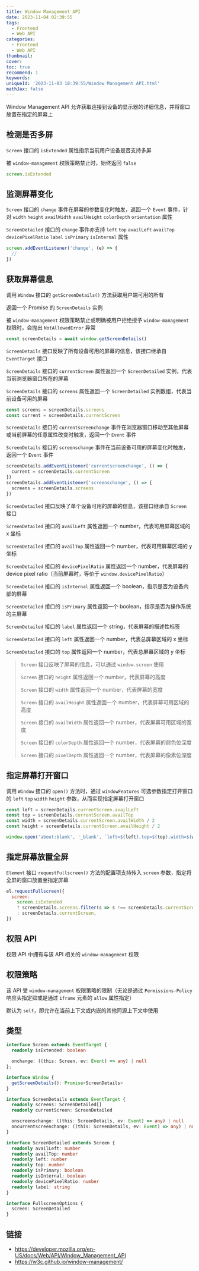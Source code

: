 ```yaml
---
title: Window Management API
date: 2023-11-04 02:39:55
tags:
  - Frontend
  - Web API
categories:
  - Frontend
  - Web API
thumbnail:
cover:
toc: true
recommend: 1
keywords:
uniqueId: '2023-11-03 18:39:55/Window Management API.html'
mathJax: false
---
```


Window Management API 允许获取连接到设备的显示器的详细信息，并将窗口放置在指定的屏幕上

## 检测是否多屏

`Screen` 接口的 `isExtended` 属性指示当前用户设备是否支持多屏

被 `window-management` 权限策略禁止时，始终返回 `false`

```js
screen.isExtended
```

## 监测屏幕变化

`Screen` 接口的 `change` 事件在屏幕的参数变化时触发，返回一个 `Event` 事件，针对 `width` `height` `availWidth` `availHeight` `colorDepth` `orientation` 属性

`ScreenDetailed` 接口的 `change` 事件亦支持 `left` `top` `availLeft` `availTop` `devicePixelRatio` `label` `isPrimary` `isInternal` 属性

```js
screen.addEventListener('change', (e) => {
  //
})
```

## 获取屏幕信息

调用 `Window` 接口的 `getScreenDetails()` 方法获取用户端可用的所有

返回一个 Promise 的 `ScreenDetails` 实例

被 `window-management` 权限策略禁止或明确被用户拒绝授予 `window-management` 权限时，会抛出 `NotAllowedError` 异常

```js
const screenDetails = await window.getScreenDetails()
```

`ScreenDetails` 接口反映了所有设备可用的屏幕的信息，该接口继承自 `EventTarget` 接口

`ScreenDetails` 接口的 `currentScreen` 属性返回一个 `ScreenDetailed` 实例，代表当前浏览器窗口所在的屏幕

`ScreenDetails` 接口的 `screens` 属性返回一个 `ScreenDetailed` 实例数组，代表当前设备可用的屏幕

```js
const screens = screenDetails.screens
const current = screenDetails.currentScreen
```

`ScreenDetails` 接口的 `currentscreenchange` 事件在浏览器窗口移动至其他屏幕或当前屏幕的任意属性改变时触发，返回一个 `Event` 事件

`ScreenDetails` 接口的 `screenschange` 事件在当前设备可用的屏幕变化时触发，返回一个 `Event` 事件

```js
screenDetails.addEventListener('currentscreenchange', () => {
  current = screenDetails.currentScreen
})
screenDetails.addEventListener('screenschange', () => {
  screens = screenDetails.screens
})
```

`ScreenDetailed` 接口反映了单个设备可用的屏幕的信息，该接口继承自 `Screen` 接口

`ScreenDetailed` 接口的 `availLeft` 属性返回一个 number，代表可用屏幕区域的 x 坐标

`ScreenDetailed` 接口的 `availTop` 属性返回一个 number，代表可用屏幕区域的 y 坐标

`ScreenDetailed` 接口的 `devicePixelRatio` 属性返回一个 number，代表屏幕的 device pixel ratio（当前屏幕时，等价于 `window.devicePixelRatio`）

`ScreenDetailed` 接口的 `isInternal` 属性返回一个 boolean，指示是否为设备内部的屏幕

`ScreenDetailed` 接口的 `isPrimary` 属性返回一个 boolean，指示是否为操作系统的主屏幕

`ScreenDetailed` 接口的 `label` 属性返回一个 string，代表屏幕的描述性标签

`ScreenDetailed` 接口的 `left` 属性返回一个 number，代表总屏幕区域的 x 坐标

`ScreenDetailed` 接口的 `top` 属性返回一个 number，代表总屏幕区域的 y 坐标

> `Screen` 接口反映了屏幕的信息，可以通过 `window.screen` 使用
>
> `Screen` 接口的 `height` 属性返回一个 number，代表屏幕的高度
>
> `Screen` 接口的 `width` 属性返回一个 number，代表屏幕的宽度
>
> `Screen` 接口的 `availHeight` 属性返回一个 number，代表屏幕可用区域的高度
>
> `Screen` 接口的 `availWidth` 属性返回一个 number，代表屏幕可用区域的宽度
>
> `Screen` 接口的 `colorDepth` 属性返回一个 number，代表屏幕的颜色位深度
>
> `Screen` 接口的 `pixelDepth` 属性返回一个 number，代表屏幕的像素位深度

## 指定屏幕打开窗口

调用 `Window` 接口的 `open()` 方法时，通过 `windowFeatures` 可选参数指定打开窗口的 `left` `top` `width` `height` 参数，从而实现指定屏幕打开窗口

```js
const left = screenDetails.currentScreen.availLeft
const top = screenDetails.currentScreen.availTop
const width = screenDetails.currentScreen.availWidth / 2
const height = screenDetails.currentScreen.availHeight / 2

window.open('about:blank', '_blank', `left=${left},top=${top},width=${width},height=${height}`)
```

## 指定屏幕放置全屏

`Element` 接口 `requestFullscreen()` 方法的配置项支持传入 `screen` 参数，指定将全屏的窗口放置至指定屏幕

```js
el.requestFullscreen({
  screen:
    screen.isExtended
    ? screenDetails.screens.filter(s => s !== screenDetails.currentScreen).at(0)
    : screenDetails.currentScreen,
})
```

## 权限 API

权限 API 中拥有与该 API 相关的 `window-management` 权限

## 权限策略

该 API 受 `window-management` 权限策略的限制（无论是通过 `Permissions-Policy` 响应头指定抑或是通过 `iframe` 元素的 `allow` 属性指定）

默认为 `self`，即允许在当前上下文或内嵌的其他同源上下文中使用

## 类型

```ts
interface Screen extends EventTarget {
  readonly isExtended: boolean

  onchange: ((this: Screen, ev: Event) => any) | null
};

interface Window {
  getScreenDetails(): Promise<ScreenDetails>
}

interface ScreenDetails extends EventTarget {
  readonly screens: ScreenDetailed[]
  readonly currentScreen: ScreenDetailed

  onscreenschange: ((this: ScreenDetails, ev: Event) => any) | null
  oncurrentscreenchange: ((this: ScreenDetails, ev: Event) => any) | null
}

interface ScreenDetailed extends Screen {
  readonly availLeft: number
  readonly availTop: number
  readonly left: number
  readonly top: number
  readonly isPrimary: boolean
  readonly isInternal: boolean
  readonly devicePixelRatio: number
  readonly label: string
}

interface FullscreenOptions {
  screen: ScreenDetailed
}
```

## 链接

* <https://developer.mozilla.org/en-US/docs/Web/API/Window_Management_API>
* <https://w3c.github.io/window-management/>
